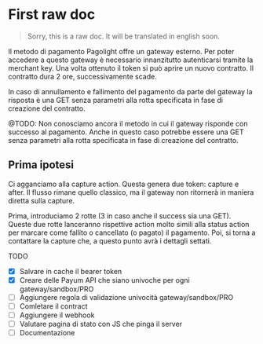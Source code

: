 # First raw doc

> Sorry, this is a raw doc. It will be translated in english soon.

Il metodo di pagamento Pagolight offre un gateway esterno. Per poter accedere a questo gateway è necessario innanzitutto autenticarsi
tramite la merchant key. Una volta ottenuto il token si può aprire un nuovo contratto. Il contratto dura 2 ore, successivamente scade.

In caso di annullamento e fallimento del pagamento da parte del gateway la risposta è una GET senza parametri alla rotta specificata in
fase di creazione del contratto.

@TODO: Non conosciamo ancora il metodo in cui il gateway risponde con successo al pagamento. Anche in questo caso
potrebbe essere una GET senza parametri alla rotta specificata in fase di creazione del contratto.

## Prima ipotesi

Ci agganciamo alla capture action. Questa genera due token: capture e after.
Il flusso rimane quello classico, ma il gateway non ritornerà in maniera diretta sulla capture.

Prima, introduciamo 2 rotte (3 in caso anche il success sia una GET). 
Queste due rotte lanceranno rispettive action molto simili alla status action per marcare come fallito o cancellato (o pagato) il pagamento.
Poi, si torna a contattare la capture che, a questo punto avrà i dettagli settati. 





TODO
- [x] Salvare in cache il bearer token
- [x] Creare delle Payum API che siano univoche per ogni gateway/sandbox/PRO
- [ ] Aggiungere regola di validazione univocità gateway/sandbox/PRO
- [ ] Comletare il contract
- [ ] Aggiungere il webhook
- [ ] Valutare pagina di stato con JS che pinga il server
- [ ] Documentazione
